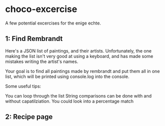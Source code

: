 # choco-excercise
A few potential excercises for the enige echte.


## 1: Find Rembrandt

Here's a JSON list of paintings, and their artists. Unfortunately, the one making the list isn't very good at using a keyboard, and has made some mistakes writing the artist's names.

Your goal is to find all paintings made by rembrandt and put them all in one list, which will be printed using console.log into the console.

Some useful tips:

You can loop through the list
String comparisons can be done with and without capatilziation.
You could look into a percentage match

## 2: Recipe page

